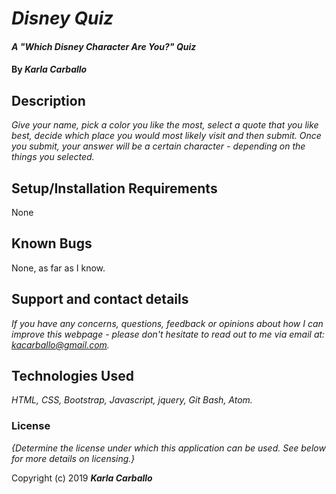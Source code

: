 # _Disney Quiz_

#### _A "Which Disney Character Are You?" Quiz_

#### By _**Karla Carballo**_

## Description

_Give your name, pick a color you like the most, select a quote that you like best, decide which place you would most likely visit and then submit. Once you submit, your answer will be a certain character - depending on the things you selected._

## Setup/Installation Requirements

None

## Known Bugs

None, as far as I know.

## Support and contact details

_If you have any concerns, questions, feedback or opinions about how I can  improve this webpage - please don't hesitate to read out to me via email at: kacarballo@gmail.com._

## Technologies Used

_HTML, CSS, Bootstrap, Javascript, jquery, Git Bash, Atom._

### License

*{Determine the license under which this application can be used.  See below for more details on licensing.}*

Copyright (c) 2019 **_Karla Carballo_**
